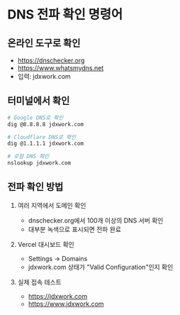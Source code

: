# DNS 전파 확인 명령어

## 온라인 도구로 확인
- https://dnschecker.org
- https://www.whatsmydns.net
- 입력: jdxwork.com

## 터미널에서 확인
```bash
# Google DNS로 확인
dig @8.8.8.8 jdxwork.com

# Cloudflare DNS로 확인
dig @1.1.1.1 jdxwork.com

# 로컬 DNS 확인
nslookup jdxwork.com
```

## 전파 확인 방법
1. 여러 지역에서 도메인 확인
   - dnschecker.org에서 100개 이상의 DNS 서버 확인
   - 대부분 녹색으로 표시되면 전파 완료

2. Vercel 대시보드 확인
   - Settings → Domains
   - jdxwork.com 상태가 "Valid Configuration"인지 확인

3. 실제 접속 테스트
   - https://jdxwork.com
   - https://www.jdxwork.com
